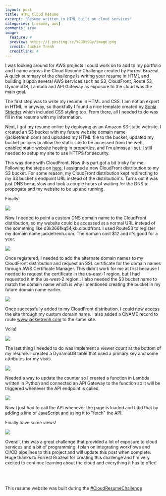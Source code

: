 ```yaml
---
layout: post
title: HTML Cloud Resume
excerpt: "Resume written in HTML built on cloud services"
categories: [resume, aws]
comments: true
image:
  feature: #
  preview: https://i.postimg.cc/Y9GBt9Gy/image.png
  credit: Jackie Trenh
  creditlink: #
---
```


I was looking around for AWS projects I could work on to add to my portfolio and I came across the Cloud Resume Challenge created by Forrest Brazeal. A quick summary of the challenge is writing your resume in HTML and building it upon several AWS services such as S3, CloudFront, Route 53, DynamoDB, Lambda and API Gateway as exposure to the cloud was the main goal.

The first step was to write my resume in HTML and CSS. I am not an expert in HTML in anyway, so thankfully I found a nice template created by <a href="https://www.sonjastrieder.com/">Sonja Strieder</a> which included CSS styling too. From there, all I needed to do was fill in the resume with my information. 

Next, I got my resume online by deploying as an Amazon S3 static website. I created an S3 bucket with my future website domain name (jackietrenh.com) and uploaded my HTML file to the bucket, updated my bucket policies to allow the static site to be accessed from the web, enabled static website hosting in properties, and I'm almost all set. I still needed to setup my site to use HTTPS for security. 

This was done with CloudFront. Now this part got a bit tricky for me. Following the steps on <a href="https://aws.amazon.com/blogs/networking-and-content-delivery/amazon-s3-amazon-cloudfront-a-match-made-in-the-cloud/">here</a>, I assigned a new CloudFront distribution to my S3 bucket. For some reason, my CloudFront distribution kept redirecting to my S3 bucket's endpoint URL instead of the distribution's. Turns out it was just DNS being slow and took a couple hours of waiting for the DNS to propogate and my website to be up and running.

Finally!

<img align="left" src="https://i.postimg.cc/DwFs94J5/image.png">
<br clear="all" />

Now I needed to point a custom DNS domain name to the CloudFront distribution, so my website could be accessed at a normal URL instead of the something like d3k3661kq54jkb.cloudfront.
I used Route53 to register my domain name jackietrenh.com. The domain cost $12 and it's good for a year.

<img align="left" src="https://i.postimg.cc/XY7vRgJx/image.png">
<br clear="all" />

Once registered, I needed to add the alternate domain names to my CloudFront distribution and request an SSL certificate for the domain names through AWS Certificate Manager. This didn't work for me at first because I needed to request the certificate in the us-east-1 region, but I had requested it in the us-west-2 region.. I also needed the S3 bucket name to match the domain name which is why I mentioned creating the bucket in my future domain name earlier.

<img align="left" src="https://i.postimg.cc/k4cXtDXM/image.png">
<br clear="all" />

Once successfully added to my CloudFront distribution, I could now access the site through my custom domain name. I also added a CNAME record to route www.jackietrenh.com to the same site.

Voila!

<img align="left" src="https://i.postimg.cc/Y9GBt9Gy/image.png">
<br clear="all" />

The last thing I needed to do was implement a viewer count at the bottom of my resume. I created a DynamoDB table that used a primary key and some attributes for my visits.

<img align="left" src="https://i.postimg.cc/hGQ2j7sx/image.png">
<br clear="all" />

Needed a way to update the counter so I created a function in Lambda written in Python and connected an API Gateway to the function so it will be triggered whenever the API endpoint is called.

<img align="left" src="https://i.postimg.cc/NM3FcZMm/lambda-api-gateway.png">
<br clear="all" />

Now I just had to call the API whenever the page is loaded and I did that by adding a line of  JavaScript and using it to "fetch" the API.

Finally have some views!

<img align="left" src="https://i.postimg.cc/LsZMp5ZQ/view-count.png">
<br clear="all" />

Overall, this was a great challenge that provided a lot of exposure to cloud services and a bit of programming. I plan on integrating workflows and CI/CD pipelines to this project and will update this post when complete. Huge thanks to Forrest Brazeal for creating this challenge and I'm very excited to continue learning about the cloud and everything it has to offer!

<br clear="all" /><br clear="all" /><br clear="all" />
This resume website was built during the <a href="https://dev.to/forrestbrazeal/the-cloud-resume-challenge-503g">#CloudResumeChallenge</a>
